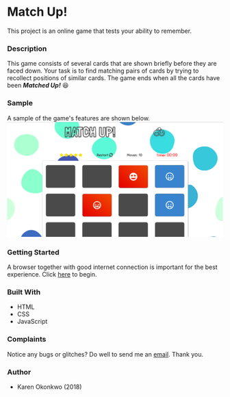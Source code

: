 # Match Up!

This project is an online game that tests your ability to remember.

### Description

This game consists of several cards that are shown briefly before they are faced down. 
Your task is to find matching pairs of cards by trying to recollect positions of similar cards.
The game ends when all the cards have been **_Matched Up!_** :laughing:


### Sample 
A sample of the game's features are shown below.
![Project Sample](images/sample.png)

### Getting Started
A browser together with good internet connection is important for the best experience.
Click [here](https://karenok.github.io/match-up/) to begin.

### Built With 
- HTML
- CSS
- JavaScript

### Complaints
Notice any bugs or glitches? Do well to send me an [email](mailto:karenokonkwo29@gmail.com). Thank you.

### Author 
- Karen Okonkwo (2018)



